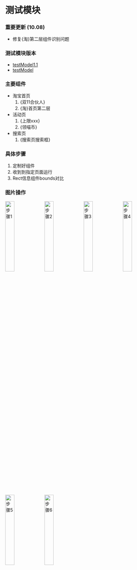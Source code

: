 # 测试模块
### 重要更新 (10.08)
* 修复{淘}第二层组件识别问题
### 测试模块版本
* [testModel1.1](./testModel1.1.js)
* [testModel](./history/testModel.js)
### 主要组件
* 淘宝首页
    1. {双11合伙人}
    2. {淘}首页第二层
* 活动页
	1. {上限xxx}
	2. {领喵币}
* 搜索页
    1. {搜索页搜索框}

### 具体步骤
1. 定制好组件
2. 收到到指定页面运行
3. Rect信息组件bounds对比

### 图片操作 
<img src="../picture/test/test1.png" alt="步骤1" width="24%" />
<img src="../picture/test/test2.png" alt="步骤2" width="24%" />
<img src="../picture/test/test3.png" alt="步骤3" width="24%" />
<img src="../picture/test/test4.png" alt="步骤4" width="24%" />
<img src="../picture/test/test5.png" alt="步骤5" width="24%" />
<img src="../picture/test/test6.png" alt="步骤6" width="24%" />